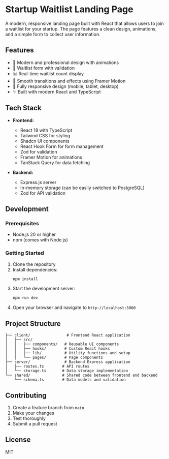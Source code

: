 # Startup Waitlist Landing Page

A modern, responsive landing page built with React that allows users to join a waitlist for your startup. The page features a clean design, animations, and a simple form to collect user information.

## Features

- 🎨 Modern and professional design with animations
- 📝 Waitlist form with validation
- 📊 Real-time waitlist count display
- 💫 Smooth transitions and effects using Framer Motion
- 📱 Fully responsive design (mobile, tablet, desktop)
- ✨ Built with modern React and TypeScript

## Tech Stack

- **Frontend:**
  - React 18 with TypeScript
  - Tailwind CSS for styling
  - Shadcn UI components
  - React Hook Form for form management
  - Zod for validation
  - Framer Motion for animations
  - TanStack Query for data fetching

- **Backend:**
  - Express.js server
  - In-memory storage (can be easily switched to PostgreSQL)
  - Zod for API validation

## Development

### Prerequisites

- Node.js 20 or higher
- npm (comes with Node.js)

### Getting Started

1. Clone the repository
2. Install dependencies:
   ```bash
   npm install
   ```
3. Start the development server:
   ```bash
   npm run dev
   ```
4. Open your browser and navigate to `http://localhost:5000`

## Project Structure

```
├── client/                # Frontend React application
│   ├── src/
│   │   ├── components/   # Reusable UI components
│   │   ├── hooks/        # Custom React hooks
│   │   ├── lib/          # Utility functions and setup
│   │   └── pages/        # Page components
├── server/               # Backend Express application
│   ├── routes.ts        # API routes
│   └── storage.ts       # Data storage implementation
└── shared/              # Shared code between frontend and backend
    └── schema.ts        # Data models and validation
```

## Contributing

1. Create a feature branch from `main`
2. Make your changes
3. Test thoroughly
4. Submit a pull request

## License

MIT
